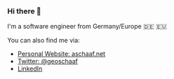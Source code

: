 ### Hi there 👋

I'm a software engineer from Germany/Europe 🇩🇪 🇪🇺

You can also find me via:

- [Personal Website: aschaaf.net](https://aschaaf.net)
- [Twitter: @geoschaaf](https://twitter.com/geoschaaf)
- [LinkedIn](https://www.linkedin.com/in/aschaaf/)
